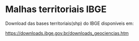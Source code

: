 # Malhas territoriais IBGE
Download das bases territoriais(shp) do IBGE disponíveis em:

https://downloads.ibge.gov.br/downloads_geociencias.htm
